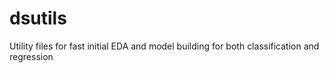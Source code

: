 # dsutils

Utility files for fast initial EDA and model building for both classification and regression
